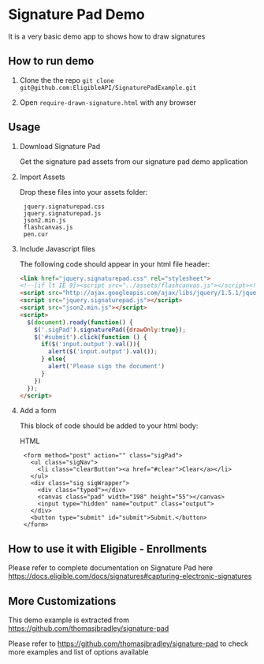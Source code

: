 # Signature Pad Demo

It is a very basic demo app to shows how to draw signatures


## How to run demo

1. Clone the the repo ```git clone git@github.com:EligibleAPI/SignaturePadExample.git```

2. Open ```require-drawn-signature.html``` with any browser

## Usage

1. Download Signature Pad

	Get the signature pad assets from our signature pad demo application

2. Import Assets

	Drop these files into your assets folder:

	    jquery.signaturepad.css
	    jquery.signaturepad.js
	    json2.min.js
	    flashcanvas.js
	    pen.cur

3. Include Javascript files

	The following code should appear in your html file header:
	
	```HTML
	<link href="jquery.signaturepad.css" rel="stylesheet">
	<!--[if lt IE 9]><script src="../assets/flashcanvas.js"></script><![endif]-->
	<script src="http://ajax.googleapis.com/ajax/libs/jquery/1.5.1/jquery.min.js"></script>
	<script src="jquery.signaturepad.js"></script>
	<script src="json2.min.js"></script>
	<script>
	  $(document).ready(function() {
	    $('.sigPad').signaturePad({drawOnly:true});
	    $('#submit').click(function () {
	      if($('input.output').val()){
	        alert($('input.output').val());
	      } else{
	        alert('Please sign the document')
	      }
		})
	  });
	</script>
	```
4. Add a form

	This block of code should be added to your html body:

	HTML
	
		<form method="post" action="" class="sigPad">
		  <ul class="sigNav">
		    <li class="clearButton"><a href="#clear">Clear</a></li>
		  </ul>
		  <div class="sig sigWrapper">
		    <div class="typed"></div>
		    <canvas class="pad" width="198" height="55"></canvas>
		    <input type="hidden" name="output" class="output">
		  </div>
		  <button type="submit" id="submit">Submit.</button>
		</form>

## How to use it with Eligible - Enrollments

Please refer to complete documentation on Signature Pad here https://docs.eligible.com/docs/signatures#capturing-electronic-signatures

## More Customizations

This demo example is extracted from https://github.com/thomasjbradley/signature-pad

Please refer to https://github.com/thomasjbradley/signature-pad to check more examples and list of options available
